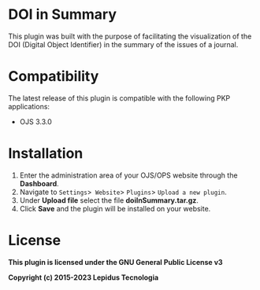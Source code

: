 # DOI in Summary 

This plugin was built with the purpose of facilitating the visualization of the DOI (Digital Object Identifier) in the summary of the issues of a journal.

# Compatibility

The latest release of this plugin is compatible with the following PKP applications:

* OJS 3.3.0

# Installation

1. Enter the administration area of ​​your OJS/OPS website through the __Dashboard__.
2. Navigate to `Settings`>` Website`> `Plugins`> `Upload a new plugin`.
3. Under __Upload file__ select the file __doiInSummary.tar.gz__.
4. Click __Save__ and the plugin will be installed on your website.

# License

__This plugin is licensed under the GNU General Public License v3__

__Copyright (c) 2015-2023 Lepidus Tecnologia__